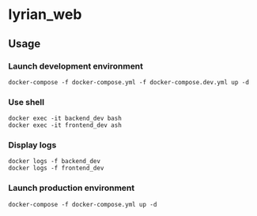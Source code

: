 # lyrian_web

## Usage

### Launch development environment

```
docker-compose -f docker-compose.yml -f docker-compose.dev.yml up -d
```

### Use shell

```
docker exec -it backend_dev bash
docker exec -it frontend_dev ash
```

### Display logs

```
docker logs -f backend_dev
docker logs -f frontend_dev
```

### Launch production environment

```
docker-compose -f docker-compose.yml up -d
```
